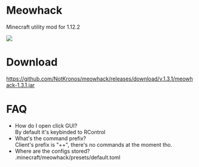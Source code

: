 # Meowhack
Minecraft utility mod for 1.12.2

<img src="https://i.imgur.com/QuBhekr.png"></img>

# Download

https://github.com/NotKronos/meowhack/releases/download/v.1.3.1/meowhack-1.3.1.jar

# FAQ
<ul>
<li>How do I open click GUI?</li>
By default it's keybinded to RControl
<li>What's the command prefix?</li>
Client's prefix is "++", there's no commands at the moment tho.
<li>Where are the configs stored?</li>
.minecraft/meowhack/presets/default.toml
<ul>
